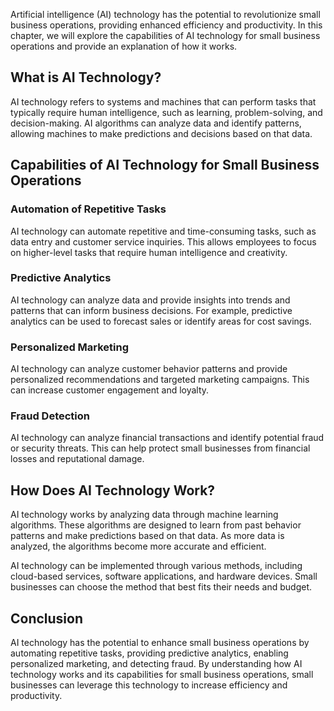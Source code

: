 

Artificial intelligence (AI) technology has the potential to revolutionize small business operations, providing enhanced efficiency and productivity. In this chapter, we will explore the capabilities of AI technology for small business operations and provide an explanation of how it works.

What is AI Technology?
----------------------

AI technology refers to systems and machines that can perform tasks that typically require human intelligence, such as learning, problem-solving, and decision-making. AI algorithms can analyze data and identify patterns, allowing machines to make predictions and decisions based on that data.

Capabilities of AI Technology for Small Business Operations
-----------------------------------------------------------

### Automation of Repetitive Tasks

AI technology can automate repetitive and time-consuming tasks, such as data entry and customer service inquiries. This allows employees to focus on higher-level tasks that require human intelligence and creativity.

### Predictive Analytics

AI technology can analyze data and provide insights into trends and patterns that can inform business decisions. For example, predictive analytics can be used to forecast sales or identify areas for cost savings.

### Personalized Marketing

AI technology can analyze customer behavior patterns and provide personalized recommendations and targeted marketing campaigns. This can increase customer engagement and loyalty.

### Fraud Detection

AI technology can analyze financial transactions and identify potential fraud or security threats. This can help protect small businesses from financial losses and reputational damage.

How Does AI Technology Work?
----------------------------

AI technology works by analyzing data through machine learning algorithms. These algorithms are designed to learn from past behavior patterns and make predictions based on that data. As more data is analyzed, the algorithms become more accurate and efficient.

AI technology can be implemented through various methods, including cloud-based services, software applications, and hardware devices. Small businesses can choose the method that best fits their needs and budget.

Conclusion
----------

AI technology has the potential to enhance small business operations by automating repetitive tasks, providing predictive analytics, enabling personalized marketing, and detecting fraud. By understanding how AI technology works and its capabilities for small business operations, small businesses can leverage this technology to increase efficiency and productivity.
